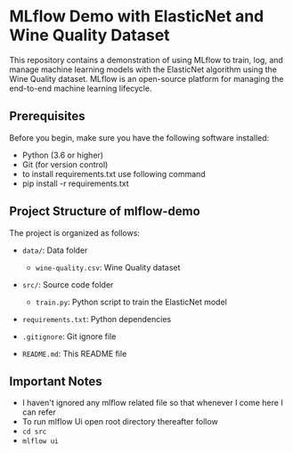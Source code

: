 # MLflow Demo with ElasticNet and Wine Quality Dataset

This repository contains a demonstration of using MLflow to train, log, and manage machine learning models with the ElasticNet algorithm using the Wine Quality dataset. MLflow is an open-source platform for managing the end-to-end machine learning lifecycle.

## Prerequisites

Before you begin, make sure you have the following software installed:

- Python (3.6 or higher)
- Git (for version control)
- to install requirements.txt use following command
- pip install -r requirements.txt 


## Project Structure of mlflow-demo 
The project is organized as follows:

- `data/`: Data folder
  - `wine-quality.csv`: Wine Quality dataset

- `src/`: Source code folder
  - `train.py`: Python script to train the ElasticNet model

- `requirements.txt`: Python dependencies
- `.gitignore`: Git ignore file
- `README.md`: This README file

## Important Notes
- I haven't ignored any mlflow related file so that whenever I come here I can refer
- To run mlflow Ui open root directory thereafter follow 
- `cd src`
- `mlflow ui`

